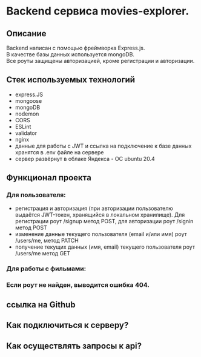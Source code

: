# Backend сервиса movies-explorer.

## Описание
Backend написан с помощью фреймворка Express.js.    
В качестве базы данных используется mongoDB.    
Все роуты защищены авторизацией, кроме регистрации и авторизации.

## Стек используемых технологий
- express.JS    
- mongoose    
- mongoDB    
- nodemon    
- CORS    
- ESLint    
- validator    
- nginx    
- данные для работы с JWT и ссылка на подключение к базе данных хранятся в .env файле на сервере    
- сервер развёрнут в облаке Яндекса - ОС ubuntu 20.4

## Функционал проекта
### Для пользователя:
- регистрация и авторизация (при авторизации пользователю выдаётся JWT-токен, хранящийся в локальном хранилище).
Для регистрации роут /signup метод POST, для авторизации роут /signin метод POST    
- изменение данные текущего пользователя (email и/или имя) роут /users/me, метод PATCH    
- получение текущих данных (имя, email) текущего пользователя роут /users/me метод GET

### Для работы с фильмами:

### Если роут не найден, выводится ошибка 404.

## ссылка на Github

## Как подключиться к серверу?

## Как осуществлять запросы к api?
